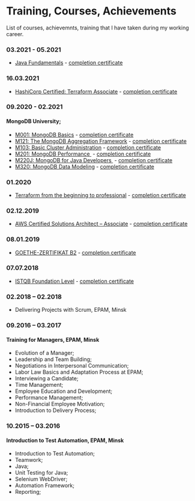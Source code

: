 # Training, Courses, Achievements
List of courses, achievemnts, training that I have taken during my working career.

### 03.2021 - 05.2021
* [Java Fundamentals](https://www.it-academy.by/) - [completion certificate](certs/Java_fundamentals_it_academy.pdf)

### 16.03.2021
* [HashiCorp Certified: Terraform Associate](https://www.hashicorp.com/certification/terraform-associate) - [completion certificate](https://www.credly.com/badges/cb2ec80b-ff5a-4a39-a69f-4658ccd7e754)

### 09.2020 - 02.2021
#### MongoDB University;
* [M001: MongoDB Basics](https://university.mongodb.com/courses/M001/about) - [completion certificate](certs/M001_proof_of_completion.jpeg)
* [M121: The MongoDB Aggregation Framework](https://university.mongodb.com/courses/M121/about) - [completion certificate](certs/M121_proof_of_completion.jpeg)
* [M103: Basic Cluster Administration](https://university.mongodb.com/courses/M103/about) - [completion certificate](certs/M103_proof_of_completion.jpeg)
* [M201: MongoDB Performance ](https://university.mongodb.com/courses/M201/about) - [completion certificate](certs/M201_proof_of_completion.jpeg)
* [M220J: MongoDB for Java Developers ](https://university.mongodb.com/courses/M220J/about) - [completion certificate](certs/M220J_proof_of_completion.jpeg)
* [M320: MongoDB Data Modeling](https://university.mongodb.com/courses/M320/about) - [completion certificate](certs/M320_proof_of_completion.jpeg)

### 01.2020
* [Terraform from the beginning to professional](https://www.udemy.com/course/rus-terraform/) - [completion certificate](https://udemy-certificate.s3.amazonaws.com/image/UC-11F0ROJU.jpg)

### 02.12.2019
* [AWS Certified Solutions Architect – Associate](https://aws.amazon.com/training/) - [completion certificate](certs/AWS%20Certified%20Solutions%20Architect%20-%20Associate%20certificate.pdf)

### 08.01.2019
* [GOETHE-ZERTIFIKAT B2](https://www.goethe.de/ins/by/de/spr/prf/gzb2.html) - [completion certificate](certs/GoetheZertificatB2.pdf)

### 07.07.2018
* [ISTQB Foundation Level](https://www.istqb.org/certification-path-root/foundation-level-2018.html) - [completion certificate](certs/Certificate_57730_CTFL-BY_Salauyou_07_07_2018_Minsk.pdf)

### 02.2018 – 02.2018	
* Delivering Projects with Scrum, EPAM, Minsk

### 09.2016 – 03.2017
#### Training for Managers, EPAM, Minsk
* Evolution of a Manager;
* Leadership and Team Building;
* Negotiations in Interpersonal Communication; 
* Labor Law Basics and Adaptation Process at EPAM;
* Interviewing a Candidate;
* Time Management;
* Employee Education and Development;
* Performance Management;
* Non-Financial Employee Motivation;
* Introduction to Delivery Process;

### 10.2015 – 03.2016
#### Introduction to Test Automation, EPAM, Minsk
* Introduction to Test Automation;
* Teamwork;  
* Java;
* Unit Testing for Java; 
* Selenium WebDriver;
* Automation Framework;
* Reporting;
